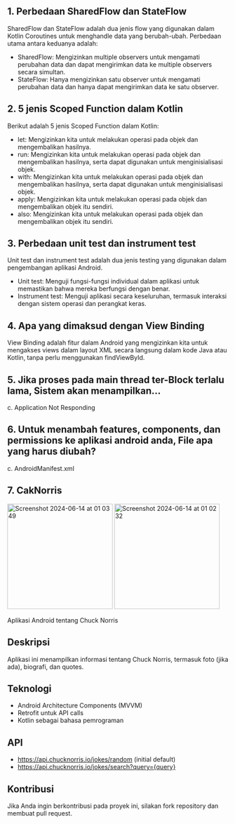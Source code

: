 ## 1. Perbedaan SharedFlow dan StateFlow

SharedFlow dan StateFlow adalah dua jenis flow yang digunakan dalam Kotlin Coroutines untuk menghandle data yang berubah-ubah. Perbedaan utama antara keduanya adalah:
* SharedFlow: Mengizinkan multiple observers untuk mengamati perubahan data dan dapat mengirimkan data ke multiple observers secara simultan.
* StateFlow: Hanya mengizinkan satu observer untuk mengamati perubahan data dan hanya dapat mengirimkan data ke satu observer.

## 2. 5 jenis Scoped Function dalam Kotlin

Berikut adalah 5 jenis Scoped Function dalam Kotlin:
* let: Mengizinkan kita untuk melakukan operasi pada objek dan mengembalikan hasilnya.
* run: Mengizinkan kita untuk melakukan operasi pada objek dan mengembalikan hasilnya, serta dapat digunakan untuk menginisialisasi objek.
* with: Mengizinkan kita untuk melakukan operasi pada objek dan mengembalikan hasilnya, serta dapat digunakan untuk menginisialisasi objek.
* apply: Mengizinkan kita untuk melakukan operasi pada objek dan mengembalikan objek itu sendiri.
* also: Mengizinkan kita untuk melakukan operasi pada objek dan mengembalikan objek itu sendiri.

## 3. Perbedaan unit test dan instrument test

Unit test dan instrument test adalah dua jenis testing yang digunakan dalam pengembangan aplikasi Android.
* Unit test: Menguji fungsi-fungsi individual dalam aplikasi untuk memastikan bahwa mereka berfungsi dengan benar.
* Instrument test: Menguji aplikasi secara keseluruhan, termasuk interaksi dengan sistem operasi dan perangkat keras.

## 4. Apa yang dimaksud dengan View Binding

View Binding adalah fitur dalam Android yang mengizinkan kita untuk mengakses views dalam layout XML secara langsung dalam kode Java atau Kotlin, tanpa perlu menggunakan findViewById.

## 5. Jika proses pada main thread ter-Block terlalu lama, Sistem akan menampilkan...

c. Application Not Responding

## 6. Untuk menambah features, components, dan permissions ke aplikasi android anda, File apa yang harus diubah?

c. AndroidManifest.xml

## 7. CakNorris

<img width="240" alt="Screenshot 2024-06-14 at 01 03 49" src="https://github.com/Sbanyu/CakNorris/assets/90142226/b18018c2-3ff0-4a63-9fde-3f86e1cdf05f">
<img width="240" alt="Screenshot 2024-06-14 at 01 02 32" src="https://github.com/Sbanyu/CakNorris/assets/90142226/db0dd53a-ea4d-4bb4-ba96-1453af1e11f9">

Aplikasi Android tentang Chuck Norris

## Deskripsi
Aplikasi ini menampilkan informasi tentang Chuck Norris, termasuk foto (jika ada), biografi, dan quotes.

## Teknologi
* Android Architecture Components (MVVM)
* Retrofit untuk API calls
* Kotlin sebagai bahasa pemrograman

## API
* https://api.chucknorris.io/jokes/random (initial default)
* https://api.chucknorris.io/jokes/search?query={query}

## Kontribusi
Jika Anda ingin berkontribusi pada proyek ini, silakan fork repository dan membuat pull request.
